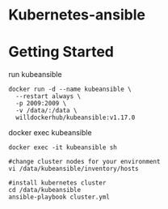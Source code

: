 # Kubernetes-ansible


# Getting Started
run kubeansible
```
docker run -d --name kubeansible \
  --restart always \
  -p 2009:2009 \
  -v /data/:/data \
  willdockerhub/kubeansible:v1.17.0
```

docker exec kubeansible
```
docker exec -it kubeansible sh

#change cluster nodes for your environment
vi /data/kubeansible/inventory/hosts

#install kubernetes cluster
cd /data/kubeansible 
ansible-playbook cluster.yml
```


